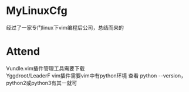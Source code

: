 # MyLinuxCfg
经过了一家专门linux下vim编程后公司，总结而来的

# Attend

Vundle.vim插件管理工具需要下载  
Yggdroot/LeaderF vim插件需要vim中有python环境
查看 python --version，python2或python3有其一就可
